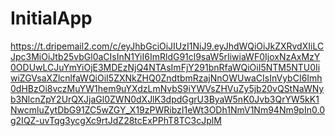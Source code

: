 # InitialApp
https://t.dripemail2.com/c/eyJhbGciOiJIUzI1NiJ9.eyJhdWQiOiJkZXRvdXIiLCJpc3MiOiJtb25vbGl0aCIsInN1YiI6ImRldG91cl9saW5rIiwiaWF0IjoxNzAxMzY0ODUwLCJuYmYiOjE3MDEzNjQ4NTAsImFjY291bnRfaWQiOiI5NTM5NTU0IiwiZGVsaXZlcnlfaWQiOiI5ZXNkZHQ0ZndtbmRzajNnOWUwaCIsInVybCI6Imh0dHBzOi8vczMuYW1hem9uYXdzLmNvbS9iYWVsZHVuZy5jb20vQStNaWNyb3NlcnZpY2UrQXJjaGl0ZWN0dXJlK3dpdGgrU3ByaW5nK0Jvb3QrYW5kK1NwcmluZytDbG91ZC5wZGY_X19zPWRibzI1eWt3ODh1NmV1Nm94Nm9pIn0.0g2IQZ-uvTqg3ycgXc9rtJdZ28tcExPPhT8TC3cJplM
